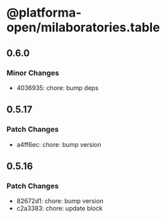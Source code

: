 # @platforma-open/milaboratories.table

## 0.6.0

### Minor Changes

- 4036935: chore: bump deps

## 0.5.17

### Patch Changes

- a4ff6ec: chore: bump version

## 0.5.16

### Patch Changes

- 82672d1: chore: bump version
- c2a3383: chore: update block

